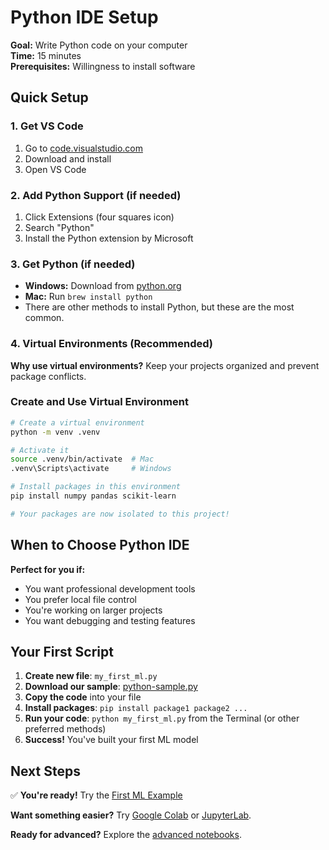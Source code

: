 # Python IDE Setup

**Goal:** Write Python code on your computer  
**Time:** 15 minutes  
**Prerequisites:** Willingness to install software

## Quick Setup

### 1. Get VS Code
1. Go to [code.visualstudio.com](https://code.visualstudio.com/)
2. Download and install
3. Open VS Code

### 2. Add Python Support (if needed)
1. Click Extensions (four squares icon)
2. Search "Python" 
3. Install the Python extension by Microsoft

### 3. Get Python (if needed)
- **Windows:** Download from [python.org](https://python.org)
- **Mac:** Run `brew install python`
- There are other methods to install Python, but these are the most common.

### 4. Virtual Environments (Recommended)

**Why use virtual environments?** Keep your projects organized and prevent package conflicts.

### Create and Use Virtual Environment
```bash
# Create a virtual environment
python -m venv .venv

# Activate it
source .venv/bin/activate  # Mac
.venv\Scripts\activate     # Windows

# Install packages in this environment
pip install numpy pandas scikit-learn

# Your packages are now isolated to this project!
```

## When to Choose Python IDE

**Perfect for you if:**
- You want professional development tools
- You prefer local file control
- You're working on larger projects
- You want debugging and testing features

## Your First Script

1. **Create new file**: `my_first_ml.py`
2. **Download our sample**: [python-sample.py](samples/python-sample.py)
3. **Copy the code** into your file
4. **Install packages**: `pip install package1 package2 ...`
5. **Run your code**: `python my_first_ml.py` from the Terminal (or other preferred methods)
6. **Success!** You've built your first ML model

## Next Steps

✅ **You're ready!** Try the [First ML Example](04-first-ml-example.md)

**Want something easier?** Try [Google Colab](01-google-colab.md) or [JupyterLab](02-jupyter.md).

**Ready for advanced?** Explore the [advanced notebooks](../numpy_pandas_scikit-learn/).